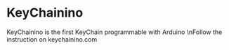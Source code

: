 # KeyChainino
KeyChainino is the first KeyChain programmable with Arduino
\nFollow the instruction on keychainino.com
